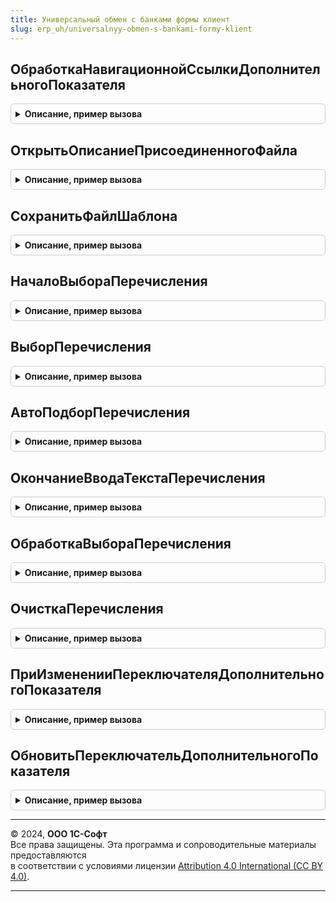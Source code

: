 ```yaml
---
title: Универсальный обмен с банками формы клиент
slug: erp_uh/universalnyy-obmen-s-bankami-formy-klient
---
```



## ОбработкаНавигационнойСсылкиДополнительногоПоказателя
<details style="margin: 1em 0; padding: 0.5em; border: 1px solid #ccc; border-radius: 6px;">

<summary style="font-weight: bold; cursor: pointer;">Описание, пример вызова</summary>

```bsl

Процедура ОбработкаНавигационнойСсылкиДополнительногоПоказателя(Форма, Элемент, НавигационнаяСсылкаФорматированнойСтроки, СтандартнаяОбработка) Экспорт
```

Пример вызова
```bsl
УниверсальныйОбменСБанкамиФормыКлиент.ОбработкаНавигационнойСсылкиДополнительногоПоказателя(Форма, Элемент, НавигационнаяСсылкаФорматированнойСтроки, СтандартнаяОбработка) 
```
</details>

## ОткрытьОписаниеПрисоединенногоФайла
<details style="margin: 1em 0; padding: 0.5em; border: 1px solid #ccc; border-radius: 6px;">

<summary style="font-weight: bold; cursor: pointer;">Описание, пример вызова</summary>

```bsl

// Открывает форму с описанием присоединенного файла, который должен быть прикреплен к заявке на кредит или пакету фин.отчетности.
//
// Параметры:
//  Форма        - ФормаКлиентскогоПриложения - объект, к которому прикрепляются файлы.
//  ПараметрыФормыОписания - Структура - см. УниверсальныйОбменСБанкамиФормыКлиентСервер.ПараметрыФормыОписания()
//
Процедура ОткрытьОписаниеПрисоединенногоФайла(Форма, ПараметрыФормыОписания) Экспорт
```

Пример вызова
```bsl
УниверсальныйОбменСБанкамиФормыКлиент.ОткрытьОписаниеПрисоединенногоФайла(Форма, ПараметрыФормыОписания) 
```
</details>

## СохранитьФайлШаблона
<details style="margin: 1em 0; padding: 0.5em; border: 1px solid #ccc; border-radius: 6px;">

<summary style="font-weight: bold; cursor: pointer;">Описание, пример вызова</summary>

```bsl

// Открывает диалог сохранения файла шаблона на диск.
//
// Параметры:
//  ОписаниеШаблона - Структура - см. УниверсальныйОбменСБанкамиФормыКлиентСервер.ПараметрыФормыОписания()
//
Процедура СохранитьФайлШаблона(ОписаниеШаблона) Экспорт
```

Пример вызова
```bsl
УниверсальныйОбменСБанкамиФормыКлиент.СохранитьФайлШаблона(ОписаниеШаблона) 
```
</details>

## НачалоВыбораПеречисления
<details style="margin: 1em 0; padding: 0.5em; border: 1px solid #ccc; border-radius: 6px;">

<summary style="font-weight: bold; cursor: pointer;">Описание, пример вызова</summary>

```bsl

Процедура НачалоВыбораПеречисления(Форма, Элемент, ДанныеВыбора, СтандартнаяОбработка) Экспорт
```

Пример вызова
```bsl
УниверсальныйОбменСБанкамиФормыКлиент.НачалоВыбораПеречисления(Форма, Элемент, ДанныеВыбора, СтандартнаяОбработка) 
```
</details>

## ВыборПеречисления
<details style="margin: 1em 0; padding: 0.5em; border: 1px solid #ccc; border-radius: 6px;">

<summary style="font-weight: bold; cursor: pointer;">Описание, пример вызова</summary>

```bsl

Процедура ВыборПеречисления(Форма, ВыбранноеЗначение, ДополнительныеПараметры) Экспорт
```

Пример вызова
```bsl
УниверсальныйОбменСБанкамиФормыКлиент.ВыборПеречисления(Форма, ВыбранноеЗначение, ДополнительныеПараметры) 
```
</details>

## АвтоПодборПеречисления
<details style="margin: 1em 0; padding: 0.5em; border: 1px solid #ccc; border-radius: 6px;">

<summary style="font-weight: bold; cursor: pointer;">Описание, пример вызова</summary>

```bsl

Процедура АвтоПодборПеречисления(Форма, Элемент, Текст, ДанныеВыбора, ПараметрыПолученияДанных, Ожидание, СтандартнаяОбработка) Экспорт
```

Пример вызова
```bsl
УниверсальныйОбменСБанкамиФормыКлиент.АвтоПодборПеречисления(Форма, Элемент, Текст, ДанныеВыбора, ПараметрыПолученияДанных, Ожидание, СтандартнаяОбработка) 
```
</details>

## ОкончаниеВводаТекстаПеречисления
<details style="margin: 1em 0; padding: 0.5em; border: 1px solid #ccc; border-radius: 6px;">

<summary style="font-weight: bold; cursor: pointer;">Описание, пример вызова</summary>

```bsl

Процедура ОкончаниеВводаТекстаПеречисления(Форма, Элемент, Текст, ДанныеВыбора, ПараметрыПолученияДанных, СтандартнаяОбработка) Экспорт
```

Пример вызова
```bsl
УниверсальныйОбменСБанкамиФормыКлиент.ОкончаниеВводаТекстаПеречисления(Форма, Элемент, Текст, ДанныеВыбора, ПараметрыПолученияДанных, СтандартнаяОбработка) 
```
</details>

## ОбработкаВыбораПеречисления
<details style="margin: 1em 0; padding: 0.5em; border: 1px solid #ccc; border-radius: 6px;">

<summary style="font-weight: bold; cursor: pointer;">Описание, пример вызова</summary>

```bsl

Процедура ОбработкаВыбораПеречисления(Форма, Элемент, ВыбранноеЗначение, СтандартнаяОбработка) Экспорт
```

Пример вызова
```bsl
УниверсальныйОбменСБанкамиФормыКлиент.ОбработкаВыбораПеречисления(Форма, Элемент, ВыбранноеЗначение, СтандартнаяОбработка) 
```
</details>

## ОчисткаПеречисления
<details style="margin: 1em 0; padding: 0.5em; border: 1px solid #ccc; border-radius: 6px;">

<summary style="font-weight: bold; cursor: pointer;">Описание, пример вызова</summary>

```bsl

Процедура ОчисткаПеречисления(Форма, Элемент, СтандартнаяОбработка) Экспорт
```

Пример вызова
```bsl
УниверсальныйОбменСБанкамиФормыКлиент.ОчисткаПеречисления(Форма, Элемент, СтандартнаяОбработка) 
```
</details>

## ПриИзмененииПереключателяДополнительногоПоказателя
<details style="margin: 1em 0; padding: 0.5em; border: 1px solid #ccc; border-radius: 6px;">

<summary style="font-weight: bold; cursor: pointer;">Описание, пример вызова</summary>

```bsl

Процедура ПриИзмененииПереключателяДополнительногоПоказателя(Элемент, Форма) Экспорт
```

Пример вызова
```bsl
УниверсальныйОбменСБанкамиФормыКлиент.ПриИзмененииПереключателяДополнительногоПоказателя(Элемент, Форма) 
```
</details>

## ОбновитьПереключательДополнительногоПоказателя
<details style="margin: 1em 0; padding: 0.5em; border: 1px solid #ccc; border-radius: 6px;">

<summary style="font-weight: bold; cursor: pointer;">Описание, пример вызова</summary>

```bsl

Процедура ОбновитьПереключательДополнительногоПоказателя(Элемент, Форма) Экспорт
```

Пример вызова
```bsl
УниверсальныйОбменСБанкамиФормыКлиент.ОбновитьПереключательДополнительногоПоказателя(Элемент, Форма) 
```
</details>

---

© 2024, **ООО 1С-Софт**  
Все права защищены. Эта программа и сопроводительные материалы предоставляются  
в соответствии с условиями лицензии [Attribution 4.0 International (CC BY 4.0)](https://creativecommons.org/licenses/by/4.0/legalcode).

---

